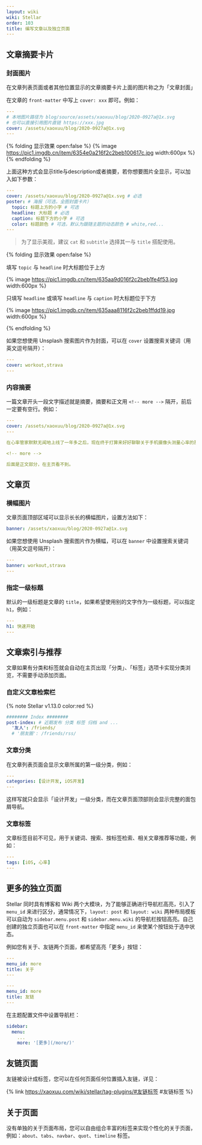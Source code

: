 ```yaml
---
layout: wiki
wiki: Stellar
order: 103
title: 编写文章以及独立页面
---
```


## 文章摘要卡片

### 封面图片

在文章列表页面或者其他位置显示的文章摘要卡片上面的图片称之为「文章封面」

在文章的 `front-matter` 中写上 `cover: xxx` 即可。例如：

```yaml blog/source/_posts/xxx.md
---
# 本地图片路径为 blog/source/assets/xaoxuu/blog/2020-0927a@1x.svg
# 也可以直接引用图片直链 https://xxx.jpg
cover: /assets/xaoxuu/blog/2020-0927a@1x.svg
---
```

{% folding 显示效果 open:false %}
{% image https://pic1.imgdb.cn/item/6354e0a216f2c2beb100617c.jpg width:600px %}
{% endfolding %}

上面这种方式会显示title与description或者摘要，若你想要图片全显示，可以加入如下参数：

```yaml blog/source/_posts/xxx.md
---
cover: /assets/xaoxuu/blog/2020-0927a@1x.svg # 必选
poster: # 海报（可选，全图封面卡片）
  topic: 标题上方的小字 # 可选
  headline: 大标题 # 必选
  caption: 标题下方的小字 # 可选
  color: 标题颜色 # 可选，默认为跟随主题的动态颜色 # white,red...
---
```

> 为了显示美观，建议 `cat` 和 `subtitle` 选择其一与 `title` 搭配使用。

{% folding 显示效果 open:false %}

填写 `topic` 与 `headline` 时大标题位于上方

{% image https://pic1.imgdb.cn/item/635aa9d016f2c2beb1fe4f53.jpg width:600px %}

只填写 `headline` 或填写 `headline` 与 `caption` 时大标题位于下方

{% image https://pic1.imgdb.cn/item/635aaa8116f2c2beb1ffdd19.jpg width:600px %}

{% endfolding %}

如果您想使用 Unsplash 搜索图片作为封面，可以在 `cover` 设置搜索关键词（用英文逗号隔开）：

```yaml blog/source/_posts/xxx.md
---
cover: workout,strava
---
```

### 内容摘要

一篇文章开头一段文字描述就是摘要，摘要和正文用 `<!-- more -->` 隔开，前后一定要有空行。例如：

```yaml blog/source/_posts/xxx.md
---
cover: /assets/xaoxuu/blog/2020-0927a@1x.svg
---

在心率管家默默无闻地上线了一年多之后，现在终于打算来好好聊聊关于手机摄像头测量心率的那些事。本文参考了很多前辈的文章，将在文末列出。

<!-- more -->

后面是正文部分，在主页看不到。
```


## 文章页

### 横幅图片

文章页面顶部区域可以显示长长的横幅图片，设置方法如下：

```yaml blog/source/_posts/xxx.md
banner: /assets/xaoxuu/blog/2020-0927a@1x.svg
```

如果您想使用 Unsplash 搜索图片作为横幅，可以在 `banner` 中设置搜索关键词（用英文逗号隔开）：

```yaml blog/source/_posts/xxx.md
---
banner: workout,strava
---
```

### 指定一级标题

默认的一级标题是文章的 `title`，如果希望使用别的文字作为一级标题，可以指定 `h1`，例如：

```yaml blog/source/_posts/xxx.md
---
h1: 快速开始
---
```

## 文章索引与推荐

文章如果有分类和标签就会自动在主页出现「分类」、「标签」选项卡实现分类浏览，不需要手动添加页面。

### 自定义文章检索栏

{% note Stellar&nbsp;v1.13.0 color:red %}

```yaml blog/_config.stellar.yml
######## Index ########
post-index: # 近期发布 分类 标签 归档 and ...
  '友人': /friends/
  # '朋友圈': /friends/rss/
```
 
### 文章分类

在文章列表页面会显示文章所属的第一级分类，例如：

```yaml blog/source/_posts/xxx.md
---
categories: [设计开发, iOS开发]
---
```

这样写就只会显示「设计开发」一级分类，而在文章页面顶部则会显示完整的面包屑导航。

### 文章标签

文章标签目前不可见，用于关键词、搜索、按标签检索、相关文章推荐等功能，例如：

```yaml blog/source/_posts/xxx.md
---
tags: [iOS, 心率]
---
```

## 更多的独立页面

Stellar 同时具有博客和 Wiki 两个大模块，为了能够正确进行导航栏高亮，引入了 `menu_id` 来进行区分，通常情况下，`layout: post` 和 `layout: wiki` 两种布局模板可以自动为 `sidebar.menu.post` 和 `sidebar.menu.wiki` 的导航栏按钮高亮。自己创建的独立页面也可以在 `front-matter` 中指定 `menu_id` 来使某个按钮处于选中状态。

例如您有关于、友链两个页面，都希望高亮「更多」按钮：

```yaml blog/source/about/index.md
---
menu_id: more
title: 关于
---
```

```yaml blog/source/friends/index.md
---
menu_id: more
title: 友链
---
```

在主题配置文件中设置导航栏：

```yaml blog/_config.stellar.yml
sidebar:
  menu:
    ...
    more: '[更多](/more/)'
```

## 友链页面

友链被设计成标签，您可以在任何页面任何位置插入友链，详见：

{% link https://xaoxuu.com/wiki/stellar/tag-plugins/#友链标签 #友链标签 %}

## 关于页面

没有单独的关于页面布局，您可以自由组合丰富的标签来实现个性化的关于页面，例如：`about`、`tabs`、`navbar`、`quot`、`timeline` 标签。

